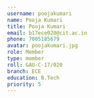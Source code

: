 ```yaml
---
username: poojakumari
name: Pooja Kumari
title: Pooja Kumari
email: b17ece020@cit.ac.in
phone: 7005185679
avatar: poojakumari.jpg
role: Member
type: member
roll: GAU-C-17/020
branch: ECE
education: B.Tech
priority: 5
---
```

